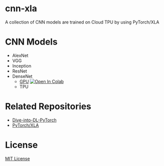 # cnn-xla
A collection of CNN models are trained on Cloud TPU by using PyTorch/XLA

# CNN Models

- AlexNet
- VGG
- Inception
- ResNet
- DenseNet
    - [GPU](notebooks/DenseNet.ipynb) [![Open In Colab](https://colab.research.google.com/assets/colab-badge.svg)](https://colab.research.google.com/github/fengredrum/cnn-xla/blob/master/notebooks/DenseNet.ipynb)
    - TPU

# Related Repositories

- [Dive-into-DL-PyTorch](https://github.com/ShusenTang/Dive-into-DL-PyTorch)
- [PyTorch/XLA](https://github.com/pytorch/xla)

# License

[MIT License](LICENSE)
